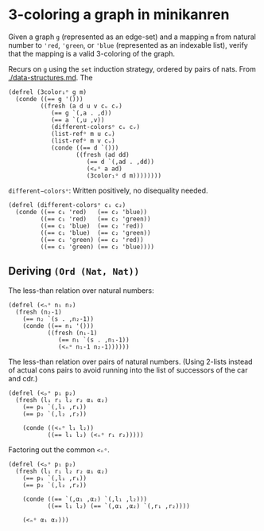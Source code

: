 # 3-coloring a graph in minikanren

Given a graph `g` (represented as an edge-set) and a mapping `m` from natural number to `'red`, `'green`, or `'blue` (represented as an indexable list), verify that the mapping is a valid 3-coloring of the graph.

Recurs on `g` using the `set` induction strategy, ordered by pairs of nats. From [./data-structures.md](./data-structures.md). The 





```minikanren
(defrel (3color₁ᵒ g m)
  (conde ((== g '()))
         ((fresh (a d u v cᵤ cᵥ)
            (== g `(,a . ,d))
            (== a `(,u ,v))
            (different-colorsᵒ cᵤ cᵥ)
            (list-refᵒ m u cᵤ)
            (list-refᵒ m v cᵥ)
            (conde ((== d `()))
                   ((fresh (ad dd)
                      (== d `(,ad . ,dd))
                      (<ₚᵒ a ad)
                      (3color₁ᵒ d m))))))))
```




`different−colorsᵒ`: Written positively, no disequality needed.

```minikanren
(defrel (different-colorsᵒ c₁ c₂)
  (conde ((== c₁ 'red)   (== c₂ 'blue))
         ((== c₁ 'red)   (== c₂ 'green))
         ((== c₁ 'blue)  (== c₂ 'red))
         ((== c₁ 'blue)  (== c₂ 'green))
         ((== c₁ 'green) (== c₂ 'red))
         ((== c₁ 'green) (== c₂ 'blue))))
```

## Deriving `(Ord (Nat, Nat))`

The less-than relation over natural numbers:

```minikanren
(defrel (<ₙᵒ n₁ n₂)
  (fresh (n₂-1)
    (== n₂ `(s . ,n₂-1))
    (conde ((== n₁ '()))
           ((fresh (n₁-1)
              (== n₁ `(s . ,n₁-1))
              (<ₙᵒ n₁-1 n₂-1))))))
```

The less-than relation over pairs of natural numbers. (Using 2-lists instead of actual cons pairs to avoid running into the list of successors of the car and cdr.)

```
(defrel (<ₚᵒ p₁ p₂)
  (fresh (l₁ r₁ l₂ r₂ α₁ α₂)
    (== p₁ `(,l₁ ,r₁))
    (== p₂ `(,l₂ ,r₂))
    
    (conde ((<ₙᵒ l₁ l₂))
           ((== l₁ l₂) (<ₙᵒ r₁ r₂)))))
```

Factoring out the common `<ₙᵒ`.

```minikanren
(defrel (<ₚᵒ p₁ p₂)
  (fresh (l₁ r₁ l₂ r₂ α₁ α₂)
    (== p₁ `(,l₁ ,r₁))
    (== p₂ `(,l₂ ,r₂))
    
    (conde ((== `(,α₁ ,α₂) `(,l₁ ,l₂)))
           ((== l₁ l₂) (== `(,α₁ ,α₂) `(,r₁ ,r₂))))

    (<ₙᵒ α₁ α₂)))
```

